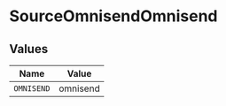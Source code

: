 # SourceOmnisendOmnisend


## Values

| Name       | Value      |
| ---------- | ---------- |
| `OMNISEND` | omnisend   |